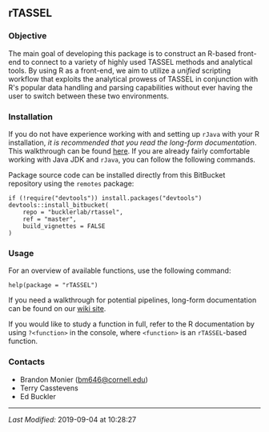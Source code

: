 ## rTASSEL

### Objective
The main goal of developing this package is to construct an R-based front-end
to connect to a variety of highly used TASSEL methods and analytical tools.
By using R as a front-end, we aim to utilize a *unified* scripting workflow that
exploits the analytical prowess of TASSEL in conjunction with R's popular
data handling and parsing capabilities without ever having the user to switch
between these two environments.

### Installation
If you do not have experience working with and setting up `rJava` with your
R installation, *it is recommended that you read the long-form documentation*.
This walkthrough can be found [here](https://bitbucket.org/bucklerlab/rtassel/wiki/Home).
If you are already fairly comfortable working with Java JDK and `rJava`, you
can follow the following commands.

Package source code can be installed directly from this BitBucket repository
using the `remotes` package:

```
if (!require("devtools")) install.packages("devtools")
devtools::install_bitbucket(
    repo = "bucklerlab/rtassel",
    ref = "master",
    build_vignettes = FALSE
)
```

### Usage
For an overview of available functions, use the following command:

```
help(package = "rTASSEL")
```

If you need a walkthrough for potential pipelines, long-form documentation can be
found on our [wiki site](https://bitbucket.org/bucklerlab/rtassel/wiki/Home).


If you would like to study a function in full, refer to the R documentation
by using `?<function>` in the console, where `<function>` is an
`rTASSEL`-based function.

### Contacts
* Brandon Monier (bm646@cornell.edu)
* Terry Casstevens
* Ed Buckler

- - -
*Last Modified:*  2019-09-04 at 10:28:27
